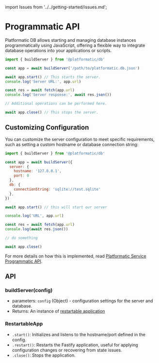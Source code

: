 import Issues from '../../getting-started/issues.md';

# Programmatic API

Platformatic DB allows starting and managing database instances programmatically using JavaScript, offering a flexible way to integrate database operations into your applications or scripts.

```js
import { buildServer } from '@platformatic/db'

const app = await buildServer('/path/to/platformatic.db.json')

await app.start() // This starts the server.
console.log('Server URL:', app.url)

const res = await fetch(app.url)
console.log('Server response:', await res.json())

// Additional operations can be performed here.

await app.close() // This stops the server.
```

## Customizing Configuration

You can customize the server configuration to meet specific requirements, such as setting a custom hostname or database connection string:

```js
import { buildServer } from '@platformatic/db'

const app = await buildServer({
  server: {
    hostname: '127.0.0.1',
    port: 0
  },
  db: {
    connectionString: 'sqlite://test.sqlite'
  },
})

await app.start() // this will start our server

console.log('URL', app.url)

const res = await fetch(app.url)
console.log(await res.json())

// do something

await app.close()
```

For more details on how this is implemented, read [Platformatic Service Programmatic API](../service/programmatic.md).

## API

### buildServer(config)
- parameters: `config` (Object) - configuration settings for the server and database.
- Returns: An instance of [restartable application](#restartableapp)

### RestartableApp
- `.start()`: Initializes and listens to the hostname/port defined in the config. 
- `.restart()`: Restarts the Fastify application, useful for applying configuration changes or recovering from state issues.
- `.close()`: Stops the application. 


<Issues />
